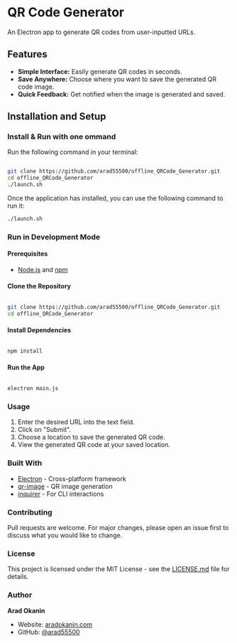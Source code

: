# QR Code Generator

An Electron app to generate QR codes from user-inputted URLs.

## Features

- **Simple Interface:** Easily generate QR codes in seconds.
- **Save Anywhere:** Choose where you want to save the generated QR code image.
- **Quick Feedback:** Get notified when the image is generated and saved.

## Installation and Setup

### Install & Run with one ommand

Run the following command in your terminal:

```bash

git clone https://github.com/arad55500/offline_QRCode_Generator.git
cd offline_QRCode_Generator
./launch.sh

```

Once the application has installed, you can use the following command to run it:

   ```bash
   ./launch.sh
   ```

### Run in Development Mode

#### Prerequisites

- [Node.js](https://nodejs.org/en/) and [npm](https://www.npmjs.com/)

#### Clone the Repository

```bash

git clone https://github.com/arad55500/offline_QRCode_Generator.git
cd offline_QRCode_Generator

```

#### Install Dependencies

```bash

npm install

```

#### Run the App

```bash

electron main.js

```

### Usage

1. Enter the desired URL into the text field.
2. Click on "Submit".
3. Choose a location to save the generated QR code.
4. View the generated QR code at your saved location.

### Built With

- [Electron](https://www.electronjs.org/) - Cross-platform framework
- [qr-image](https://www.npmjs.com/package/qr-image) - QR image generation
- [inquirer](https://www.npmjs.com/package/inquirer) - For CLI interactions

### Contributing

Pull requests are welcome. For major changes, please open an issue first to discuss what you would like to change.

### License

This project is licensed under the MIT License - see the [LICENSE.md](LICENSE.md) file for details.

### Author

**Arad Okanin**

- Website: [aradokanin.com](https://www.aradokanin.com)
- GitHub: [@arad55500](https://github.com/arad55500)
